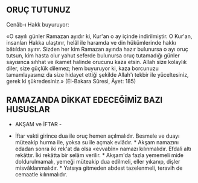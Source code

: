 ## ORUÇ TUTUNUZ

Cenâb-ı Hakk buyuruyor:

«O sayılı günler Ramazan ayıdır ki, Kur'an o ay içinde indirilmiştir. O Kur'an, insanları Hakka ulaştırır, helâl ile haramda ve din hü­kümlerinde hakkı bâtıldan ayırır. Sizden her kim Ramazan ayında hazır bulunursa o ayı oruç tutsun, kim hasta olur yahut seferde bu­lunursa oruç tutamadığı günler sayısınca sıh­hat ve ikamet halinde orucunu kaza etsin. Al­lah size kolaylık diler, size güçlük dilemez; hem buyuruyor ki, kaza borcunuzu tamamlayasınız da size hidayet ettiği şekilde Allah'ı tekbir ile yüceltesiniz, gerek ki şükredesiniz.» (El-Bakara Sûresi, Âyet: 185)

## RAMAZANDA DİKKAT EDECEĞİMİZ BAZI HUSUSLAR

- AKŞAM ve İFTAR -

* İftar vakti girince dua ile oruç hemen açılmalıdır. Besmele ve duayı müteakip hur­ma ile, yoksa su ile açmak evlâdır. * Akşam namazını edadan sonra iki rek'at da olsa «evvabîn» namazı kılınmalıdır. Efdali altı rekâttır. İki rekâtta bir selâm verilir. * Akşam'da fazla yememeli mide doldurulmamalı, yemeği mü­teakip dua edilmeli, eller yıkanıp, dişler misvâklanmalıdır. * Yatsıya gitmeden abdest tazelenmeli, teravih de cemaatle kılınmalıdır.
